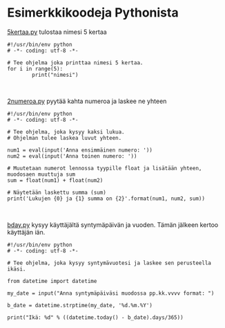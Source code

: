Esimerkkikoodeja Pythonista
===========================

[5kertaa.py](006_python_koodia/5kertaa.py) tulostaa nimesi 5 kertaa

~~~~~~~~~~~~~~~~~~~~~~~~~~~~~~~~~~~~~~~~~~~~~~~~~~~~~~~~~~~~~~~~~~~~~~~~~~~~~~~~
#!/usr/bin/env python
# -*- coding: utf-8 -*-

# Tee ohjelma joka printtaa nimesi 5 kertaa.
for i in range(5):
        print("nimesi")
~~~~~~~~~~~~~~~~~~~~~~~~~~~~~~~~~~~~~~~~~~~~~~~~~~~~~~~~~~~~~~~~~~~~~~~~~~~~~~~~

 

[2numeroa.py](006_python_koodia/2numeroa.py) pyytää kahta numeroa ja laskee ne
yhteen

~~~~~~~~~~~~~~~~~~~~~~~~~~~~~~~~~~~~~~~~~~~~~~~~~~~~~~~~~~~~~~~~~~~~~~~~~~~~~~~~
#!/usr/bin/env python
# -*- coding: utf-8 -*-

# Tee ohjelma, joka kysyy kaksi lukua.
# Ohjelman tulee laskea luvut yhteen.

num1 = eval(input('Anna ensimmäinen numero: '))
num2 = eval(input('Anna toinen numero: '))

# Muutetaan numerot lennossa tyypille float ja lisätään yhteen, muodosaen muuttuja sum
sum = float(num1) + float(num2)

# Näytetään laskettu summa (sum)
print('Lukujen {0} ja {1} summa on {2}'.format(num1, num2, sum))
~~~~~~~~~~~~~~~~~~~~~~~~~~~~~~~~~~~~~~~~~~~~~~~~~~~~~~~~~~~~~~~~~~~~~~~~~~~~~~~~

 

[bday.py](006_python_koodia/bday.py) kysyy käyttäjältä syntymäpäivän ja vuoden.
Tämän jälkeen kertoo käyttäjän iän.

~~~~~~~~~~~~~~~~~~~~~~~~~~~~~~~~~~~~~~~~~~~~~~~~~~~~~~~~~~~~~~~~~~~~~~~~~~~~~~~~
#!/usr/bin/env python
# -*- coding: utf-8 -*-

# Tee ohjelma, joka kysyy syntymävuotesi ja laskee sen perusteella ikäsi.

from datetime import datetime

my_date = input("Anna syntymäpäiväsi muodossa pp.kk.vvvv format: ")

b_date = datetime.strptime(my_date, '%d.%m.%Y')

print("Ikä: %d" % ((datetime.today() - b_date).days/365))
~~~~~~~~~~~~~~~~~~~~~~~~~~~~~~~~~~~~~~~~~~~~~~~~~~~~~~~~~~~~~~~~~~~~~~~~~~~~~~~~
